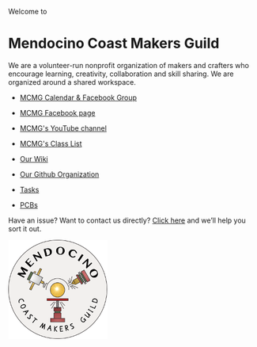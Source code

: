 Welcome to
# Mendocino Coast Makers Guild
We are a volunteer-run nonprofit organization of makers and crafters who encourage learning, creativity, collaboration and skill sharing. We are organized around a shared workspace.


- [MCMG Calendar & Facebook Group](https://www.facebook.com/groups/394626551425621/events/?action_history=null&filter=calendar)
- [MCMG Facebook page](https://www.facebook.com/Mendocino-Coast-Makers-Guild-100100731428057)
- [MCMG's YouTube channel](https://www.youtube.com/channel/UCR2WBOEnOzH0CxvDgR8FFLA)
- [MCMG's Class List](CLASSES.md)


- [Our Wiki](https://github.com/mendomakers/mendomakers.github.io/wiki)
- [Our Github Organization](https://github.com/mendomakers/)
- [Tasks](https://mendomakers.github.io/tasks/)
- [PCBs](https://mendomakers.github.io/PCBs/)

Have an issue? Want to contact us directly? [Click here](mailto:mendomakers@gmail.com) and we’ll help you sort it out. 

![alt text](https://raw.githubusercontent.com/mendomakers/mendomakers.github.io/master/images/MCMGcolor_transparent200x200.png "Mendocino Coast Makers Guild")

